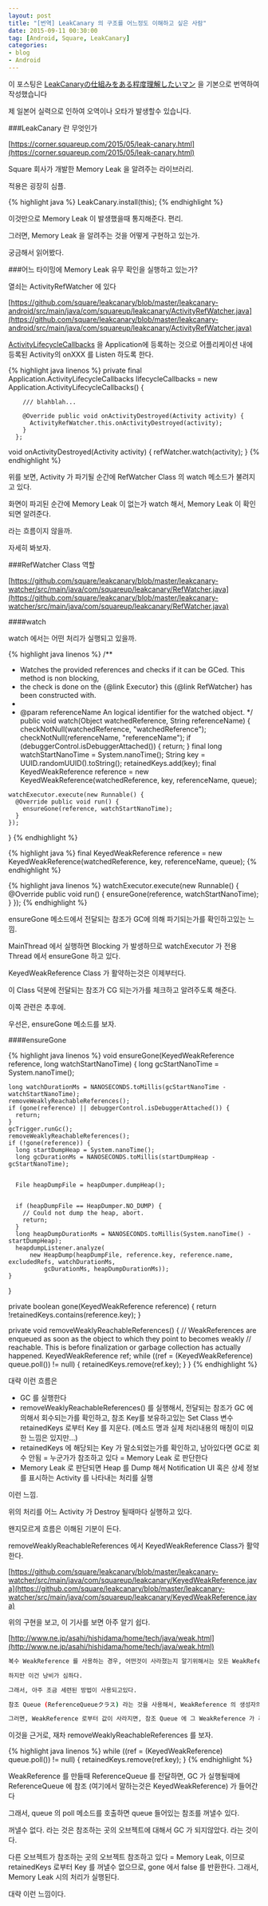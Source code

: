 ```yaml
---
layout: post
title: "[번역] LeakCanary 의 구조를 어느정도 이해하고 싶은 사람"
date: 2015-09-11 00:30:00
tag: [Android, Square, LeakCanary]
categories:
- blog
- Android
---
```

<!--more-->

이 포스팅은 [LeakCanaryの仕組みをある程度理解したいマン](http://hogehuga.com/post-696/) 을 기본으로 번역하여 작성했습니다

제 일본어 실력으로 인하여 오역이나 오타가 발생할수 있습니다.

<!--more-->

###LeakCanary 란 무엇인가

[https://corner.squareup.com/2015/05/leak-canary.html](https://corner.squareup.com/2015/05/leak-canary.html)

Square 회사가 개발한 Memory Leak 을 알려주는 라이브러리.

적용은 굉장히 심플.

{% highlight java %}
LeakCanary.install(this);
{% endhighlight %}

이것만으로 Memory Leak 이 발생했을때 통지해준다. 편리.

그러면, Memory Leak 을 알려주는 것을 어떻게 구현하고 있는가.

궁금해서 읽어봤다.

###어느 타이밍에 Memory Leak 유무 확인을 실행하고 있는가?

열쇠는 ActivityRefWatcher 에 있다

[https://github.com/square/leakcanary/blob/master/leakcanary-android/src/main/java/com/squareup/leakcanary/ActivityRefWatcher.java](https://github.com/square/leakcanary/blob/master/leakcanary-android/src/main/java/com/squareup/leakcanary/ActivityRefWatcher.java)

[ActivityLifecycleCallbacks](http://developer.android.com/reference/android/app/Application.html#registerActivityLifecycleCallbacks(android.app.Application.ActivityLifecycleCallbacks)) 을 Application에 등록하는 것으로 어플리케이션 내에 등록된 Activity의 onXXX 를 Listen 하도록 한다.

{% highlight java linenos %}
private final Application.ActivityLifecycleCallbacks lifecycleCallbacks =
      new Application.ActivityLifecycleCallbacks() {

        /// blahblah...

        @Override public void onActivityDestroyed(Activity activity) {
          ActivityRefWatcher.this.onActivityDestroyed(activity);
        }
      };

void onActivityDestroyed(Activity activity) {
    refWatcher.watch(activity);
}
{% endhighlight %}

위를 보면, Activity 가 파기될 순간에 RefWatcher Class 의 watch 메소드가 불려지고 있다.

화면이 파괴된 순간에 Memory Leak 이 없는가 watch 해서, Memory Leak 이 확인되면 알려준다.

라는 흐름이지 않을까.

자세히 봐보자.

###RefWatcher Class 역할

[https://github.com/square/leakcanary/blob/master/leakcanary-watcher/src/main/java/com/squareup/leakcanary/RefWatcher.java](https://github.com/square/leakcanary/blob/master/leakcanary-watcher/src/main/java/com/squareup/leakcanary/RefWatcher.java)

####watch

watch 에서는 어떤 처리가 실행되고 있을까.

{% highlight java linenos %}
/**
   * Watches the provided references and checks if it can be GCed. This method is non blocking,
   * the check is done on the {@link Executor} this {@link RefWatcher} has been constructed with.
   *
   * @param referenceName An logical identifier for the watched object.
   */
  public void watch(Object watchedReference, String referenceName) {
    checkNotNull(watchedReference, "watchedReference");
    checkNotNull(referenceName, "referenceName");
    if (debuggerControl.isDebuggerAttached()) {
      return;
    }
    final long watchStartNanoTime = System.nanoTime();
    String key = UUID.randomUUID().toString();
    retainedKeys.add(key);
    final KeyedWeakReference reference =
        new KeyedWeakReference(watchedReference, key, referenceName, queue);


    watchExecutor.execute(new Runnable() {
      @Override public void run() {
        ensureGone(reference, watchStartNanoTime);
      }
    });
  }
{% endhighlight %}

{% highlight java %}
final KeyedWeakReference reference =
        new KeyedWeakReference(watchedReference, key, referenceName, queue);
{% endhighlight %}

{% highlight java linenos %}
watchExecutor.execute(new Runnable() {
      @Override public void run() {
        ensureGone(reference, watchStartNanoTime);
      }
});
{% endhighlight %}

ensureGone 메소드에서 전달되는 참조가 GC에 의해 파기되는가를 확인하고있는 느낌.

MainThread 에서 실행하면 Blocking 가 발생하므로 watchExecutor 가 전용 Thread 에서 ensureGone 하고 있다.

KeyedWeakReference Class 가 활약하는것은 이제부터다.

이 Class 덕분에 전달되는 참조가 CG 되는가가를 체크하고 알려주도록 해준다.

이쪽 관련은 추후에.

우선은, ensureGone 메소드를 보자.

####ensureGone

{% highlight java linenos %}
void ensureGone(KeyedWeakReference reference, long watchStartNanoTime) {
    long gcStartNanoTime = System.nanoTime();


    long watchDurationMs = NANOSECONDS.toMillis(gcStartNanoTime - watchStartNanoTime);
    removeWeaklyReachableReferences();
    if (gone(reference) || debuggerControl.isDebuggerAttached()) {
      return;
    }
    gcTrigger.runGc();
    removeWeaklyReachableReferences();
    if (!gone(reference)) {
      long startDumpHeap = System.nanoTime();
      long gcDurationMs = NANOSECONDS.toMillis(startDumpHeap - gcStartNanoTime);


      File heapDumpFile = heapDumper.dumpHeap();


      if (heapDumpFile == HeapDumper.NO_DUMP) {
        // Could not dump the heap, abort.
        return;
      }
      long heapDumpDurationMs = NANOSECONDS.toMillis(System.nanoTime() - startDumpHeap);
      heapdumpListener.analyze(
          new HeapDump(heapDumpFile, reference.key, reference.name, excludedRefs, watchDurationMs,
              gcDurationMs, heapDumpDurationMs));
    }
  }


  private boolean gone(KeyedWeakReference reference) {
    return !retainedKeys.contains(reference.key);
  }


  private void removeWeaklyReachableReferences() {
    // WeakReferences are enqueued as soon as the object to which they point to becomes weakly
    // reachable. This is before finalization or garbage collection has actually happened.
    KeyedWeakReference ref;
    while ((ref = (KeyedWeakReference) queue.poll()) != null) {
      retainedKeys.remove(ref.key);
    }
  }
{% endhighlight %}

대략 이런 흐름은

- GC 를 실행한다
- removeWeaklyReachableReferences() 를 실행해서, 전달되는 참조가 GC 에 의해서 회수되는가를 확인하고, 참조 Key를 보유하고있는 Set Class 변수 retainedKeys 로부터 Key 를 지운다. (메소드 명과 실제 처리내용의 매칭이 미묘한 느낌은 있지만...)
- retainedKeys 에 해당되는 Key 가 말소되었는가를 확인하고, 남아있다면 GC로 회수 안됨 = 누군가가 참조하고 있다 = Memory Leak 로 판단한다
- Memory Leak 로 판단되면 Heap 를 Dump 해서 Notification UI 혹은 상세 정보를 표시하는 Activity 를 나타내는 처리를 실행

이런 느낌.

위의 처리를 어느 Activity 가 Destroy 될때마다 실행하고 있다.

왠지모르게 흐름은 이해된 기분이 든다.

removeWeaklyReachableReferences 에서 KeyedWeakReference Class가 활약한다.

[https://github.com/square/leakcanary/blob/master/leakcanary-watcher/src/main/java/com/squareup/leakcanary/KeyedWeakReference.java](https://github.com/square/leakcanary/blob/master/leakcanary-watcher/src/main/java/com/squareup/leakcanary/KeyedWeakReference.java)

위의 구현을 보고, 이 기사를 보면 아주 알기 쉽다.

[http://www.ne.jp/asahi/hishidama/home/tech/java/weak.html](http://www.ne.jp/asahi/hishidama/home/tech/java/weak.html)

```bash
복수 WeakReference 를 사용하는 경우, 어떤것이 사라졌는지 알기위해서는 모든 WeakReference 를 리스트 혹은 어떤 것에 넣어두고 하나하나 get() 해서 null 이 반환되는지를 체크하면 좋을듯하다.

하지만 이건 낭비가 심하다.

그래서, 아주 조금 세련된 방법이 사용되고있다.

참조 Queue (ReferenceQueueクラス) 라는 것을 사용해서, WeakReference 의 생성자의 파라매터로 전달한다.

그러면, WeakReference 로부터 값이 사라지면, 참조 Queue 에 그 WeakReference 가 추가된다.
```

이것을 근거로, 재차 removeWeaklyReachableReferences 를 보자.

{% highlight java linenos %}
while ((ref = (KeyedWeakReference) queue.poll()) != null) {
      retainedKeys.remove(ref.key);
}
{% endhighlight %}

WeakReference 를 만들때 ReferenceQueue 를 전달하면, GC 가 실행될때에 ReferenceQueue 에 참조 (여기에서 말하는것은 KeyedWeakReference) 가 들어간다

그래서, queue 의 poll 메소드를 호출하면 queue 들어있는 참조를 꺼낼수 있다.

꺼낼수 없다. 라는 것은 참조하는 곳의 오브젝트에 대해서 GC 가 되지않았다. 라는 것이다.

다른 오브젝트가 참조하는 곳의 오브젝트 참조하고 있다 = Memory Leak, 이므로 retainedKeys 로부터 Key 를 꺼낼수 없으므로, gone 에서 false 를 반환한다. 그래서, Memory Leak 시의 처리가 실행된다.

대략 이런 느낌이다.
